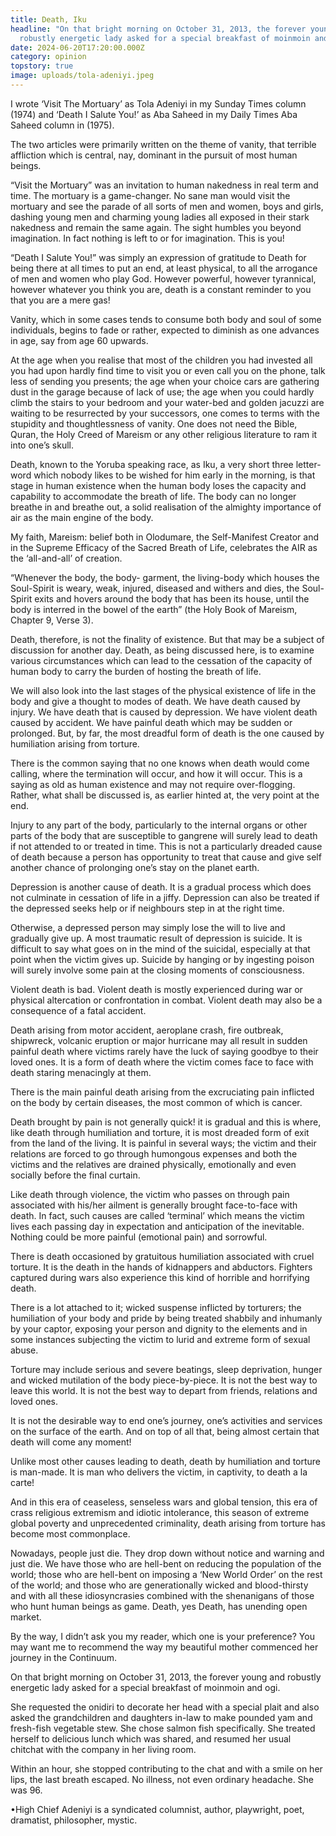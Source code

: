 ```yaml
---
title: Death, Iku
headline: "On that bright morning on October 31, 2013, the forever young and
  robustly energetic lady asked for a special breakfast of moinmoin and ogi. "
date: 2024-06-20T17:20:00.000Z
category: opinion
topstory: true
image: uploads/tola-adeniyi.jpeg
---
```

I wrote ‘Visit The Mortuary’ as Tola Adeniyi in my Sunday Times column (1974) and ‘Death I Salute You!’ as Aba Saheed in my Daily Times Aba Saheed column in (1975). 



The two articles were primarily written on the theme of vanity, that terrible affliction which is central, nay, dominant in the pursuit of most human beings.



“Visit the Mortuary” was an invitation to human nakedness in real term and time. The mortuary is a game-changer. No sane man would visit the mortuary and see the parade of all sorts of men and women, boys and girls, dashing young men and charming young ladies all exposed in their stark nakedness and remain the same again. The sight humbles you beyond imagination. In fact nothing is left to or for imagination. This is you!



“Death I Salute You!” was simply an expression of gratitude to Death for being there at all times to put an end, at least physical, to all the arrogance of men and women who play God. However powerful, however tyrannical, however whatever you think you are, death is a constant reminder to you that you are a mere gas!



Vanity, which in some cases tends to consume both body and soul of some individuals, begins to fade or rather, expected to diminish as one advances in age, say from age 60 upwards. 



At the age when you realise that most of the children you had invested all you had upon hardly find time to visit you or even call you on the phone, talk less of sending you presents; the age when your choice cars are gathering dust in the garage because of lack of use; the age when you could hardly climb the stairs to your bedroom and your water-bed and golden jacuzzi are waiting to be resurrected by your successors, one comes to terms with the stupidity and thoughtlessness of vanity. One does not need the Bible, Quran, the Holy Creed of Mareism or any other religious literature to ram it into one’s skull.



Death, known to the Yoruba speaking race, as Iku, a very short three letter-word which nobody likes to be wished for him early in the morning, is that stage in human existence when the human body loses the capacity and capability to accommodate the breath of life. The body can no longer breathe in and breathe out, a solid realisation of the almighty importance of air as the main engine of the body.



My faith, Mareism: belief both in Olodumare, the Self-Manifest Creator and in the Supreme Efficacy of the Sacred Breath of Life, celebrates the AIR as the ‘all-and-all’ of creation.



“Whenever the body, the body- garment, the living-body which houses the Soul-Spirit is weary, weak, injured, diseased and withers and dies, the Soul-Spirit exits and hovers around the body that has been its house, until the body is interred in the bowel of the earth” (the Holy Book of Mareism, Chapter 9, Verse 3).



Death, therefore, is not the finality of existence. But that may be a subject of discussion for another day. Death, as being discussed here, is to examine various circumstances which can lead to the cessation of the capacity of human body to carry the burden of hosting the breath of life.



We will also look into the last stages of the physical existence of life in the body and give a thought to modes of death. We have death caused by injury. We have death that is caused by depression. We have violent death caused by accident. We have painful death which may be sudden or prolonged. But, by far, the most dreadful form of death is the one caused by humiliation arising from torture.



There is the common saying that no one knows when death would come calling, where the termination will occur, and how it will occur. This is a saying as old as human existence and may not require over-flogging. Rather, what shall be discussed is, as earlier hinted at, the very point at the end.



Injury to any part of the body, particularly to the internal organs or other parts of the body that are susceptible to gangrene will surely lead to death if not attended to or treated in time. This is not a particularly dreaded cause of death because a person has opportunity to treat that cause and give self another chance of prolonging one’s stay on the planet earth.



Depression is another cause of death. It is a gradual process which does not culminate in cessation of life in a jiffy. Depression can also be treated if the depressed seeks help or if neighbours step in at the right time. 



Otherwise, a depressed person may simply lose the will to live and gradually give up. A most traumatic result of depression is suicide. It is difficult to say what goes on in the mind of the suicidal, especially at that point when the victim gives up. Suicide by hanging or by ingesting poison will surely involve some pain at the closing moments of consciousness.



Violent death is bad. Violent death is mostly experienced during war or physical altercation or confrontation in combat. Violent death may also be a consequence of a fatal accident.



Death arising from motor accident, aeroplane crash, fire outbreak, shipwreck, volcanic eruption or major hurricane may all result in sudden painful death where victims rarely have the luck of saying goodbye to their loved ones. It is a form of death where the victim comes face to face with death staring menacingly at them.



There is the main painful death arising from the excruciating pain inflicted on the body by certain diseases, the most common of which is cancer.



 Death brought by pain is not generally quick! it is gradual and this is where, like death through humiliation and torture, it is most dreaded form of exit from the land of the living. It is painful in several ways; the victim and their relations are forced to go through humongous expenses and both the victims and the relatives are drained physically, emotionally and even socially before the final curtain.



Like death through violence, the victim who passes on through pain associated with his/her ailment is generally brought face-to-face with death. In fact, such causes are called ‘terminal’ which means the victim lives each passing day in expectation and anticipation of the inevitable. Nothing could be more painful (emotional pain) and sorrowful.



There is death occasioned by gratuitous humiliation associated with cruel torture. It is the death in the hands of kidnappers and abductors. Fighters captured during wars also experience this kind of horrible and horrifying death. 



There is a lot attached to it; wicked suspense inflicted by torturers; the humiliation of your body and pride by being treated shabbily and inhumanly by your captor, exposing your person and dignity to the elements and in some instances subjecting the victim to lurid and extreme form of sexual abuse.



Torture may include serious and severe beatings, sleep deprivation, hunger and wicked mutilation of the body piece-by-piece. It is not the best way to leave this world. It is not the best way to depart from friends, relations and loved ones. 



It is not the desirable way to end one’s journey, one’s activities and services on the surface of the earth. And on top of all that, being almost certain that death will come any moment!



Unlike most other causes leading to death, death by humiliation and torture is man-made. It is man who delivers the victim, in captivity, to death a la carte! 



And in this era of ceaseless, senseless wars and global tension, this era of crass religious extremism and idiotic intolerance, this season of extreme global poverty and unprecedented criminality, death arising from torture has become most commonplace.



Nowadays, people just die. They drop down without notice and warning and just die. We have those who are hell-bent on reducing the population of the world; those who are hell-bent on imposing a ‘New World Order’ on the rest of the world; and those who are generationally wicked and blood-thirsty and with all these idiosyncrasies combined with the shenanigans of those who hunt human beings as game. Death, yes Death, has unending open market.



By the way, I didn’t ask you my reader, which one is your preference? You may want me to recommend the way my beautiful mother commenced her journey in the Continuum. 



On that bright morning on October 31, 2013, the forever young and robustly energetic lady asked for a special breakfast of moinmoin and ogi. 



She requested the onidiri to decorate her head with a special plait and also asked the grandchildren and daughters in-law to make pounded yam and fresh-fish vegetable stew. She chose salmon fish specifically. She treated herself to delicious lunch which was shared, and resumed her usual chitchat with the company in her living room. 



Within an hour, she stopped contributing to the chat and with a smile on her lips, the last breath escaped. No illness, not even ordinary headache. She was 96.



•High Chief Adeniyi is a syndicated columnist, author, playwright, poet, dramatist, philosopher, mystic.

